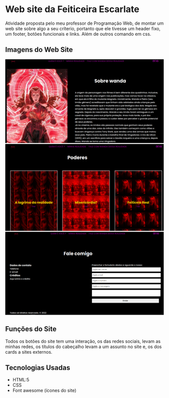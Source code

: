 # Web site da Feiticeira Escarlate 
<p> Atividade proposta pelo meu professor de Programação Web, de montar um web site sobre algo a seu críterio, 
portanto que ele tivesse um header fixo, um footer, botões funcionais e links. Além de outros comando em css.</P>

## Imagens do Web Site 

<div>
  <img src="/imagens/readme/wanda1.png" alt="Menu inicial">
  </div>
  <div>
  <img src="/imagens/readme/wanda2.png" alt="Menu inicial">
  </div>
  <div>
  <img src="/imagens/readme/wanda3.png" alt="Menu inicial">
  </div>
  
  ## Funções do Site
  <p> Todos os botões do site tem uma interação, os das redes sociais, levam as minhas redes, os títulos do cabeçalho levam a um assunto no site 
   e, os dos cards a sites externos. 
  </p>
  
  ## Tecnologias Usadas 
  
  * HTML:5
  * CSS
  * Font awesome (ícones do site)
  
  
  
  

